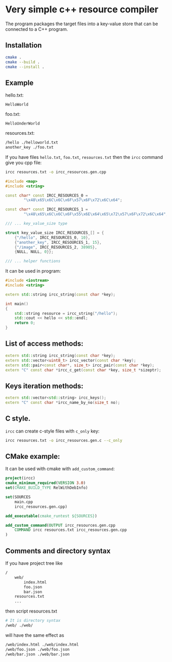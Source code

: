 # Very simple c++ resource compiler

The program packages the target files into a key-value store that can be connected to a C++ program.

## Installation
```bash
cmake .
cmake --build . 
cmake --install .
```

## Example 

hello.txt: 
```
HelloWorld
```

foo.txt: 
```
HelloUnderWorld
```

resources.txt: 
```bash
/hello ./helloworld.txt
another_key ./foo.txt
```

If you have files `hello.txt`, `foo.txt`, `resources.txt` then the `ircc` command give you cpp file:
```bash
ircc resources.txt -o ircc_resources.gen.cpp
``` 
```c++
#include <map>
#include <string>

const char* const IRCC_RESOURCES_0 = 
		"\x48\x65\x6C\x6C\x6F\x57\x6F\x72\x6C\x64";

const char* const IRCC_RESOURCES_1 = 
		"\x48\x65\x6C\x6C\x6F\x55\x6E\x64\x65\x72\x57\x6F\x72\x6C\x64";

/// ... key_value_size type

struct key_value_size IRCC_RESOURCES_[] = {
	{"/hello", IRCC_RESOURCES_0, 10},
	{"another_key", IRCC_RESOURCES_1, 15},
	{"/image", IRCC_RESOURCES_2, 38905},
	{NULL, NULL, 0}};

/// ... helper functions 
```

It can be used in program:
```c++
#include <iostream>
#include <string>

extern std::string ircc_string(const char *key);

int main()
{
    std::string resource = ircc_string("/hello");
    std::cout << hello << std::endl;
    return 0;
}
``` 

## List of access methods:
```c++
extern std::string ircc_string(const char *key);
extern std::vector<uint8_t> ircc_vector(const char *key);
extern std::pair<const char*, size_t> ircc_pair(const char *key);
extern "C" const char *ircc_c_get(const char *key, size_t *sizeptr);
```

## Keys iteration methods:
```c++
extern std::vector<std::string> ircc_keys();
extern "C" const char *ircc_name_by_no(size_t no);
```

## C style.
`ircc` can create c-style files with `c_only` key:
```bash
ircc resources.txt -o ircc_resources.gen.c --c_only 
```

## CMake example:
It can be used with cmake with `add_custom_command`:

```cmake
project(ircc)
cmake_minimum_required(VERSION 3.0)
set(CMAKE_BUILD_TYPE RelWithDebInfo)

set(SOURCES 
	main.cpp
    ircc_resources.gen.cpp)

add_executable(cmake_runtest ${SOURCES})

add_custom_command(OUTPUT ircc_resources.gen.cpp
    COMMAND ircc resources.txt ircc_resources.gen.cpp
)
```

## Comments and directory syntax
If you have project tree like
```bash
/
	web/
		index.html
		foo.json
		bar.json
	resources.txt
	...
```
then script resources.txt 
```bash
# It is directory syntax
/web/ ./web/
```
will have the same effect as
```bash
/web/index.html ./web/index.html
/web/foo.json ./web/foo.json
/web/bar.json ./web/bar.json
```